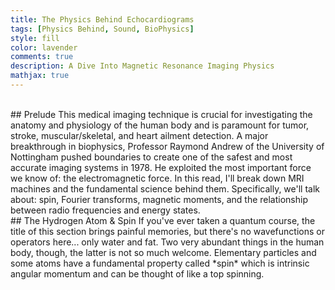 ```yaml
---
title: The Physics Behind Echocardiograms
tags: [Physics Behind, Sound, BioPhysics]
style: fill
color: lavender
comments: true
description: A Dive Into Magnetic Resonance Imaging Physics
mathjax: true
---
```

<br>
## Prelude
This medical imaging technique is crucial for investigating the anatomy and physiology of the human body and is paramount for tumor, stroke, muscular/skeletal, and heart ailment detection. A major breakthrough in biophysics, Professor Raymond Andrew of the University of Nottingham pushed boundaries to create one of the safest and most accurate imaging systems in 1978. He exploited the most important force we know of: the electromagnetic force. In this read, I'll break down MRI machines and the fundamental science behind them. Specifically, we'll talk about: spin, Fourier transforms, magnetic moments, and the relationship between radio frequencies and energy states.
<br>
## The Hydrogen Atom & Spin
If you've ever taken a quantum course, the title of this section brings painful memories, but there's no wavefunctions or operators here... only water and fat. Two very abundant things in the human body, though, the latter is not so much welcome. Elementary particles and some atoms have a fundamental property called *spin* which is intrinsic angular momentum and can be thought of like a top spinning.
